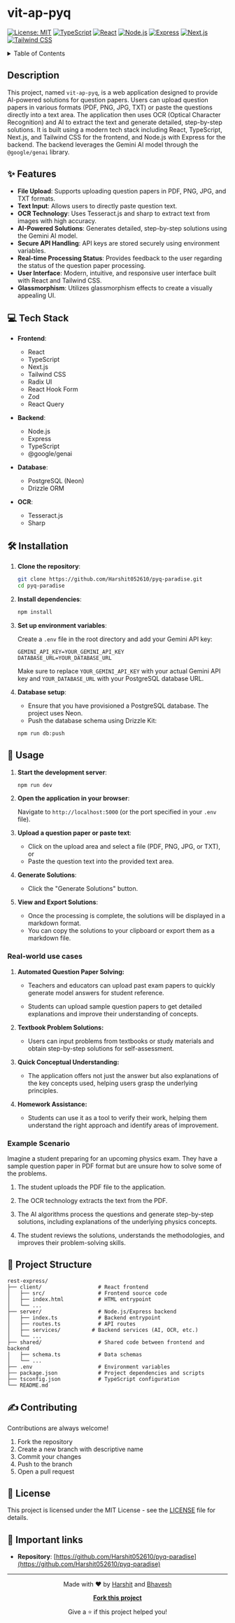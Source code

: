 # vit-ap-pyq
<!-- PROJECT SHIELDS -->
[![License: MIT](https://img.shields.io/badge/License-MIT-yellow.svg)](https://opensource.org/licenses/MIT)
[![TypeScript](https://img.shields.io/badge/language-TypeScript-blue.svg)]()
[![React](https://img.shields.io/badge/framework-React-61DAFB.svg)]()
[![Node.js](https://img.shields.io/badge/runtime-Node.js-339933.svg)]()
[![Express](https://img.shields.io/badge/framework-Express-000000.svg?style=flat&logo=express)]()
[![Next.js](https://img.shields.io/badge/framework-Next.js-000000.svg?style=flat&logo=next.js)]()
[![Tailwind CSS](https://img.shields.io/badge/style-Tailwind%20CSS-38B2AC.svg&logo=tailwindcss)]()


<!-- TABLE OF CONTENTS -->
<details>
  <summary>Table of Contents</summary>
  <ol>
    <li><a href="#description">Description</a></li>
    <li><a href="#features">Features</a></li>
    <li><a href="#tech-stack">Tech Stack</a></li>
    <li><a href="#installation">Installation</a></li>
    <li><a href="#usage">Usage</a></li>
    <li><a href="#project-structure">Project Structure</a></li>
    <li><a href="#contributing">Contributing</a></li>
    <li><a href="#license">License</a></li>
  </ol>
</details>



## Description
This project, named `vit-ap-pyq`, is a web application designed to provide AI-powered solutions for question papers. Users can upload question papers in various formats (PDF, PNG, JPG, TXT) or paste the questions directly into a text area. The application then uses OCR (Optical Character Recognition) and AI to extract the text and generate detailed, step-by-step solutions. It is built using a modern tech stack including React, TypeScript, Next.js, and Tailwind CSS for the frontend, and Node.js with Express for the backend. The backend leverages the Gemini AI model through the `@google/genai` library.



## ✨ Features
-   **File Upload**: Supports uploading question papers in PDF, PNG, JPG, and TXT formats.
-   **Text Input**: Allows users to directly paste question text.
-   **OCR Technology**: Uses Tesseract.js and sharp to extract text from images with high accuracy.
-   **AI-Powered Solutions**: Generates detailed, step-by-step solutions using the Gemini AI model.
-   **Secure API Handling**: API keys are stored securely using environment variables.
-   **Real-time Processing Status**: Provides feedback to the user regarding the status of the question paper processing.
-   **User Interface**: Modern, intuitive, and responsive user interface built with React and Tailwind CSS.
-   **Glassmorphism**: Utilizes glassmorphism effects to create a visually appealing UI.



## 💻 Tech Stack
-   **Frontend**:
    -   React
    -   TypeScript
    -   Next.js
    -   Tailwind CSS
    -   Radix UI
    -   React Hook Form
    -   Zod
    -   React Query

-   **Backend**:
    -   Node.js
    -   Express
    -   TypeScript
    -   @google/genai

-   **Database**:
    -   PostgreSQL (Neon)
    -   Drizzle ORM

-   **OCR**:
    -   Tesseract.js
    -   Sharp



## 🛠️ Installation
1.  **Clone the repository**:

    ```bash
    git clone https://github.com/Harshit052610/pyq-paradise.git
    cd pyq-paradise
    ```

2.  **Install dependencies**:

    ```bash
    npm install
    ```

3.  **Set up environment variables**:

    Create a `.env` file in the root directory and add your Gemini API key:

    ```
    GEMINI_API_KEY=YOUR_GEMINI_API_KEY
    DATABASE_URL=YOUR_DATABASE_URL
    ```

    Make sure to replace `YOUR_GEMINI_API_KEY` with your actual Gemini API key and `YOUR_DATABASE_URL` with your PostgreSQL database URL.

4.  **Database setup**:

    - Ensure that you have provisioned a PostgreSQL database. The project uses Neon.
    - Push the database schema using Drizzle Kit:

    ```bash
    npm run db:push
    ```



## 🚀 Usage
1.  **Start the development server**:

    ```bash
    npm run dev
    ```

2.  **Open the application in your browser**:

    Navigate to `http://localhost:5000` (or the port specified in your `.env` file).

3.  **Upload a question paper or paste text**:

    -   Click on the upload area and select a file (PDF, PNG, JPG, or TXT), or
    -   Paste the question text into the provided text area.

4.  **Generate Solutions**:

    -   Click the "Generate Solutions" button.

5.  **View and Export Solutions**:

    -   Once the processing is complete, the solutions will be displayed in a markdown format.
    -   You can copy the solutions to your clipboard or export them as a markdown file.



### Real-world use cases
1.  **Automated Question Paper Solving:**

    *   Teachers and educators can upload past exam papers to quickly generate model answers for student reference.

    *   Students can upload sample question papers to get detailed explanations and improve their understanding of concepts.

2.  **Textbook Problem Solutions:**

    *   Users can input problems from textbooks or study materials and obtain step-by-step solutions for self-assessment.

3.  **Quick Conceptual Understanding:**

    *   The application offers not just the answer but also explanations of the key concepts used, helping users grasp the underlying principles.

4.  **Homework Assistance:**

    *   Students can use it as a tool to verify their work, helping them understand the right approach and identify areas of improvement.



### Example Scenario
Imagine a student preparing for an upcoming physics exam. They have a sample question paper in PDF format but are unsure how to solve some of the problems.

1.  The student uploads the PDF file to the application.

2.  The OCR technology extracts the text from the PDF.

3.  The AI algorithms process the questions and generate step-by-step solutions, including explanations of the underlying physics concepts.

4.  The student reviews the solutions, understands the methodologies, and improves their problem-solving skills.



## 📂 Project Structure
```text
rest-express/
├── client/                  # React frontend
│   ├── src/                 # Frontend source code
│   ├── index.html           # HTML entrypoint
│   └── ...
├── server/                  # Node.js/Express backend
│   ├── index.ts             # Backend entrypoint
│   ├── routes.ts            # API routes
│   ├── services/          # Backend services (AI, OCR, etc.)
│   └── ...
├── shared/                  # Shared code between frontend and backend
│   ├── schema.ts            # Data schemas
│   └── ...
├── .env                     # Environment variables
├── package.json             # Project dependencies and scripts
├── tsconfig.json            # TypeScript configuration
└── README.md
```



## ✍️ Contributing
Contributions are always welcome!

1.  Fork the repository
2.  Create a new branch with descriptive name
3.  Commit your changes
4.  Push to the branch
5.  Open a pull request



## 📝 License
This project is licensed under the MIT License - see the [LICENSE](https://opensource.org/licenses/MIT) file for details.



## :link: Important links
*   **Repository**: [https://github.com/Harshit052610/pyq-paradise](https://github.com/Harshit052610/pyq-paradise)

---

<p align="center">
  Made with ❤️ by <a href="https://github.com/Harshit052610">Harshit</a> and <a href="">Bhavesh</a>
</p>

<p align="center">
  <a href="https://github.com/Harshit052610/pyq-paradise"><b>Fork this project</b></a>
</p>

<p align="center">
  Give a ⭐ if this project helped you!
</p>
